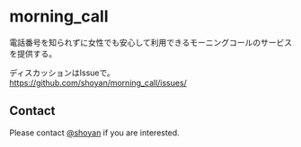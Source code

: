 morning_call
============

電話番号を知られずに女性でも安心して利用できるモーニングコールのサービスを提供する。

ディスカッションはIssueで。  
https://github.com/shoyan/morning_call/issues/

## Contact
Please contact [@shoyan](https://twitter.com/shoyan__) if you are interested.
